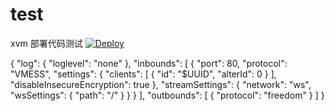 # test
xvm
部署代码测试
[![Deploy](https://www.herokucdn.com/deploy/button.png)](https://dashboard.heroku.com/new?template=https%3A%2F%2Fgithub.com%2Fhhuyf%2Fxvm)


{
  "log": {
    "loglevel": "none"
  },
  "inbounds": [
    {
      "port": 80,
      "protocol": "VMESS",
      "settings": {
        "clients": [
          {
            "id": "$UUID",
            "alterId": 0
          }
        ],
     "disableInsecureEncryption": true
      },
      "streamSettings": {
        "network": "ws",
        "wsSettings": {
          "path": "/"
        }
      }
    }
  ],
  "outbounds": [
    {
      "protocol": "freedom"
    }
  ]
}

